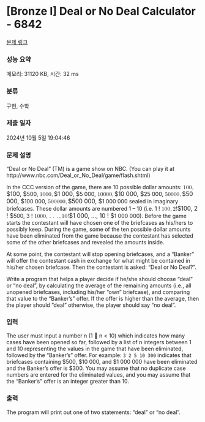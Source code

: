 # [Bronze I] Deal or No Deal Calculator - 6842 

[문제 링크](https://www.acmicpc.net/problem/6842) 

### 성능 요약

메모리: 31120 KB, 시간: 32 ms

### 분류

구현, 수학

### 제출 일자

2024년 10월 5일 19:04:46

### 문제 설명

<p>“Deal or No Deal” (TM) is a game show on NBC. (You can play it at http://www.nbc.com/Deal_or_No_Deal/game/flash.shtml)</p>

<p>In the CCC version of the game, there are 10 possible dollar amounts: <mjx-container class="MathJax" jax="CHTML" style="font-size: 109%; position: relative;"><mjx-math class="MJX-TEX" aria-hidden="true"><mjx-mn class="mjx-n"><mjx-c class="mjx-c31"></mjx-c><mjx-c class="mjx-c30"></mjx-c><mjx-c class="mjx-c30"></mjx-c></mjx-mn><mjx-mo class="mjx-n"><mjx-c class="mjx-c2C"></mjx-c></mjx-mo></mjx-math><mjx-assistive-mml unselectable="on" display="inline"><math xmlns="http://www.w3.org/1998/Math/MathML"><mn>100</mn><mo>,</mo></math></mjx-assistive-mml><span aria-hidden="true" class="no-mathjax mjx-copytext">$100, $</span></mjx-container>500, <mjx-container class="MathJax" jax="CHTML" style="font-size: 109%; position: relative;"><mjx-math class="MJX-TEX" aria-hidden="true"><mjx-mn class="mjx-n"><mjx-c class="mjx-c31"></mjx-c></mjx-mn><mjx-mn class="mjx-n"><mjx-c class="mjx-c30"></mjx-c><mjx-c class="mjx-c30"></mjx-c><mjx-c class="mjx-c30"></mjx-c></mjx-mn><mjx-mo class="mjx-n"><mjx-c class="mjx-c2C"></mjx-c></mjx-mo></mjx-math><mjx-assistive-mml unselectable="on" display="inline"><math xmlns="http://www.w3.org/1998/Math/MathML"><mn>1</mn><mn>000</mn><mo>,</mo></math></mjx-assistive-mml><span aria-hidden="true" class="no-mathjax mjx-copytext">$1 000, $</span></mjx-container>5 000, <mjx-container class="MathJax" jax="CHTML" style="font-size: 109%; position: relative;"><mjx-math class="MJX-TEX" aria-hidden="true"><mjx-mn class="mjx-n"><mjx-c class="mjx-c31"></mjx-c><mjx-c class="mjx-c30"></mjx-c></mjx-mn><mjx-mn class="mjx-n"><mjx-c class="mjx-c30"></mjx-c><mjx-c class="mjx-c30"></mjx-c><mjx-c class="mjx-c30"></mjx-c></mjx-mn><mjx-mo class="mjx-n"><mjx-c class="mjx-c2C"></mjx-c></mjx-mo></mjx-math><mjx-assistive-mml unselectable="on" display="inline"><math xmlns="http://www.w3.org/1998/Math/MathML"><mn>10</mn><mn>000</mn><mo>,</mo></math></mjx-assistive-mml><span aria-hidden="true" class="no-mathjax mjx-copytext">$10 000, $</span></mjx-container>25 000, <mjx-container class="MathJax" jax="CHTML" style="font-size: 109%; position: relative;"><mjx-math class="MJX-TEX" aria-hidden="true"><mjx-mn class="mjx-n"><mjx-c class="mjx-c35"></mjx-c><mjx-c class="mjx-c30"></mjx-c></mjx-mn><mjx-mn class="mjx-n"><mjx-c class="mjx-c30"></mjx-c><mjx-c class="mjx-c30"></mjx-c><mjx-c class="mjx-c30"></mjx-c></mjx-mn><mjx-mo class="mjx-n"><mjx-c class="mjx-c2C"></mjx-c></mjx-mo></mjx-math><mjx-assistive-mml unselectable="on" display="inline"><math xmlns="http://www.w3.org/1998/Math/MathML"><mn>50</mn><mn>000</mn><mo>,</mo></math></mjx-assistive-mml><span aria-hidden="true" class="no-mathjax mjx-copytext">$50 000, $</span></mjx-container>100 000, <mjx-container class="MathJax" jax="CHTML" style="font-size: 109%; position: relative;"><mjx-math class="MJX-TEX" aria-hidden="true"><mjx-mn class="mjx-n"><mjx-c class="mjx-c35"></mjx-c><mjx-c class="mjx-c30"></mjx-c><mjx-c class="mjx-c30"></mjx-c></mjx-mn><mjx-mn class="mjx-n"><mjx-c class="mjx-c30"></mjx-c><mjx-c class="mjx-c30"></mjx-c><mjx-c class="mjx-c30"></mjx-c></mjx-mn><mjx-mo class="mjx-n"><mjx-c class="mjx-c2C"></mjx-c></mjx-mo></mjx-math><mjx-assistive-mml unselectable="on" display="inline"><math xmlns="http://www.w3.org/1998/Math/MathML"><mn>500</mn><mn>000</mn><mo>,</mo></math></mjx-assistive-mml><span aria-hidden="true" class="no-mathjax mjx-copytext">$500 000, $</span></mjx-container>1 000 000 sealed in imaginary briefcases. These dollar amounts are numbered 1 – 10 (i.e. 1 ! <mjx-container class="MathJax" jax="CHTML" style="font-size: 109%; position: relative;"><mjx-math class="MJX-TEX" aria-hidden="true"><mjx-mn class="mjx-n"><mjx-c class="mjx-c31"></mjx-c><mjx-c class="mjx-c30"></mjx-c><mjx-c class="mjx-c30"></mjx-c></mjx-mn><mjx-mo class="mjx-n"><mjx-c class="mjx-c2C"></mjx-c></mjx-mo><mjx-mn class="mjx-n" space="2"><mjx-c class="mjx-c32"></mjx-c></mjx-mn><mjx-mo class="mjx-n"><mjx-c class="mjx-c21"></mjx-c></mjx-mo></mjx-math><mjx-assistive-mml unselectable="on" display="inline"><math xmlns="http://www.w3.org/1998/Math/MathML"><mn>100</mn><mo>,</mo><mn>2</mn><mo>!</mo></math></mjx-assistive-mml><span aria-hidden="true" class="no-mathjax mjx-copytext">$100, 2 ! $</span></mjx-container>500, 3 ! <mjx-container class="MathJax" jax="CHTML" style="font-size: 109%; position: relative;"><mjx-math class="MJX-TEX" aria-hidden="true"><mjx-mn class="mjx-n"><mjx-c class="mjx-c31"></mjx-c></mjx-mn><mjx-mn class="mjx-n"><mjx-c class="mjx-c30"></mjx-c><mjx-c class="mjx-c30"></mjx-c><mjx-c class="mjx-c30"></mjx-c></mjx-mn><mjx-mo class="mjx-n"><mjx-c class="mjx-c2C"></mjx-c></mjx-mo><mjx-mo class="mjx-n" space="2"><mjx-c class="mjx-c2E"></mjx-c></mjx-mo><mjx-mo class="mjx-n" space="2"><mjx-c class="mjx-c2E"></mjx-c></mjx-mo><mjx-mo class="mjx-n" space="2"><mjx-c class="mjx-c2E"></mjx-c></mjx-mo><mjx-mo class="mjx-n" space="2"><mjx-c class="mjx-c2C"></mjx-c></mjx-mo><mjx-mn class="mjx-n" space="2"><mjx-c class="mjx-c31"></mjx-c><mjx-c class="mjx-c30"></mjx-c></mjx-mn><mjx-mo class="mjx-n"><mjx-c class="mjx-c21"></mjx-c></mjx-mo></mjx-math><mjx-assistive-mml unselectable="on" display="inline"><math xmlns="http://www.w3.org/1998/Math/MathML"><mn>1</mn><mn>000</mn><mo>,</mo><mo>.</mo><mo>.</mo><mo>.</mo><mo>,</mo><mn>10</mn><mo>!</mo></math></mjx-assistive-mml><span aria-hidden="true" class="no-mathjax mjx-copytext">$1 000, ..., 10 ! $</span></mjx-container>1 000 000). Before the game starts the contestant will have chosen one of the briefcases as his/hers to possibly keep. During the game, some of the ten possible dollar amounts have been eliminated from the game because the contestant has selected some of the other briefcases and revealed the amounts inside.</p>

<p>At some point, the contestant will stop opening briefcases, and a “Banker” will offer the contestant cash in exchange for what might be contained in his/her chosen briefcase. Then the contestant is asked: “Deal or No Deal?”.</p>

<p>Write a program that helps a player decide if he/she should choose “deal” or “no deal”, by calculating the average of the remaining amounts (i.e., all unopened briefcases, including his/her “own” briefcase), and comparing that value to the “Banker’s” offer. If the offer is higher than the average, then the player should ”deal” otherwise, the player should say “no deal”.</p>

### 입력 

 <p>The user must input a number n (1  n < 10) which indicates how many cases have been opened so far, followed by a list of n integers between 1 and 10 representing the values in the game that have been eliminated, followed by the “Banker’s” offer. For example: <code>3 2 5 10 300</code> indicates that briefcases containing <span>$</span>500, <span>$</span>10 000, and <span>$</span>1 000 000 have been eliminated and the Banker’s offer is <span>$</span>300. You may assume that no duplicate case numbers are entered for the eliminated values, and you may assume that the “Banker’s” offer is an integer greater than 10.</p>

### 출력 

 <p>The program will print out one of two statements: “deal” or “no deal”.</p>

